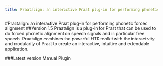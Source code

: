 ```yaml
---
title: Praatalign: an interactive Praat plug-in for performing phonetic forced alignment.
---
```

#Praatalign: an interactive Praat plug-in for performing phonetic forced alignment
##Version 1.5
Praatalign is a plug-in for Praat that can be used to do forced phonetic
alignment on speech signals and in particular free speech. Praatalign combines
the powerful HTK toolkit with the interactivity and modularity of Praat to
create an interactive, intuitive and extendable application.

###Latest version
Manual
Plugin
